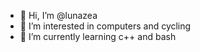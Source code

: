 - 👋 Hi, I’m @lunazea
- 👀 I’m interested in computers and cycling
- 🌱 I’m currently learning c++ and bash

<!---
lunazea-git/lunazea-git is a ✨ special ✨ repository because its `README.md` (this file) appears on your GitHub profile.
You can click the Preview link to take a look at your changes.
--->
